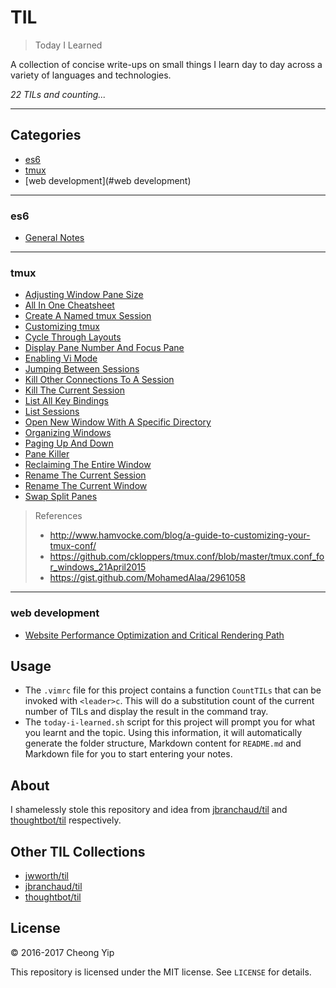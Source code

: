 # TIL

> Today I Learned

A collection of concise write-ups on small things I learn day to day across a
variety of languages and technologies.

_22 TILs and counting..._

---

## Categories

* [es6](#es6)
* [tmux](#tmux)
* [web development](#web development)

---

### es6

- [General Notes](es6/general-notes.md)

---

### tmux

- [Adjusting Window Pane Size](tmux/adjusting-window-pane-size.md)
- [All In One Cheatsheet](tmux/all-in-one-cheatsheet.md)
- [Create A Named tmux Session](tmux/create-a-named-tmux-session.md)
- [Customizing tmux](tmux/customizing-tmux.md)
- [Cycle Through Layouts](tmux/cycle-through-layouts.md)
- [Display Pane Number And Focus Pane](tmux/display-pane-number-and-focus-pane.)
- [Enabling Vi Mode](tmux/enabling-vi-mode.md)
- [Jumping Between Sessions](tmux/jumping-between-sessions.md)
- [Kill Other Connections To A Session](tmux/kill-other-connections-to-a-session.md)
- [Kill The Current Session](tmux/kill-the-current-session.md)
- [List All Key Bindings](tmux/list-all-key-bindings.md)
- [List Sessions](tmux/list-sessions.md)
- [Open New Window With A Specific Directory](tmux/open-new-window-with-a-specific-directory.md)
- [Organizing Windows](tmux/organizing-windows.md)
- [Paging Up And Down](tmux/paging-up-and-down.md)
- [Pane Killer](tmux/pane-killer.md)
- [Reclaiming The Entire Window](tmux/reclaiming-the-entire-window.md)
- [Rename The Current Session](tmux/rename-the-current-session.md)
- [Rename The Current Window](tmux/rename-the-current-window.md)
- [Swap Split Panes](tmux/swap-split-panes.md)

> References
> * <http://www.hamvocke.com/blog/a-guide-to-customizing-your-tmux-conf/>
> * <https://github.com/ckloppers/tmux.conf/blob/master/tmux.conf_for_windows_21April2015>
> * <https://gist.github.com/MohamedAlaa/2961058>

---

### web development

- [Website Performance Optimization and Critical Rendering Path](web-development/website-performance-optimization-and-critical-rendering-path.md)

## Usage

- The `.vimrc` file for this project contains a function `CountTILs` that can
be invoked with `<leader>c`. This will do a substitution count of the
current number of TILs and display the result in the command tray.
- The `today-i-learned.sh` script for this project will prompt you for what you learnt
and the topic. Using this information, it will automatically generate the folder structure,
Markdown content for `README.md` and Markdown file for you to start entering your notes.

## About

I shamelessly stole this repository and idea from
[jbranchaud/til](https://github.com/jbranchaud/til) and
[thoughtbot/til](https://github.com/thoughtbot/til) respectively.

## Other TIL Collections

* [jwworth/til](https://github.com/jwworth/til)
* [jbranchaud/til](https://github.com/jbranchaud/til)
* [thoughtbot/til](https://github.com/thoughtbot/til)

## License

&copy; 2016-2017 Cheong Yip

This repository is licensed under the MIT license. See `LICENSE` for
details.
